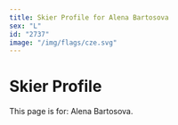 ```yaml
---
title: Skier Profile for Alena Bartosova
sex: "L"
id: "2737"
image: "/img/flags/cze.svg" 
---
```


# Skier Profile

This page is for: Alena Bartosova.
    